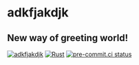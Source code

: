 # adkfjakdjk

## New way of greeting world!

[![adkfjakdjk](https://img.shields.io/crates/v/adkfjakdjk)](https://crates.io/crates/adkfjakdjk)
[![Rust](https://github.com/sadikkuzu/adkfjakdjk/actions/workflows/rust.yml/badge.svg)](https://github.com/sadikkuzu/adkfjakdjk/actions/workflows/rust.yml)
[![pre-commit.ci status](https://results.pre-commit.ci/badge/github/sadikkuzu/adkfjakdjk/main.svg)](https://results.pre-commit.ci/latest/github/sadikkuzu/adkfjakdjk/main)
